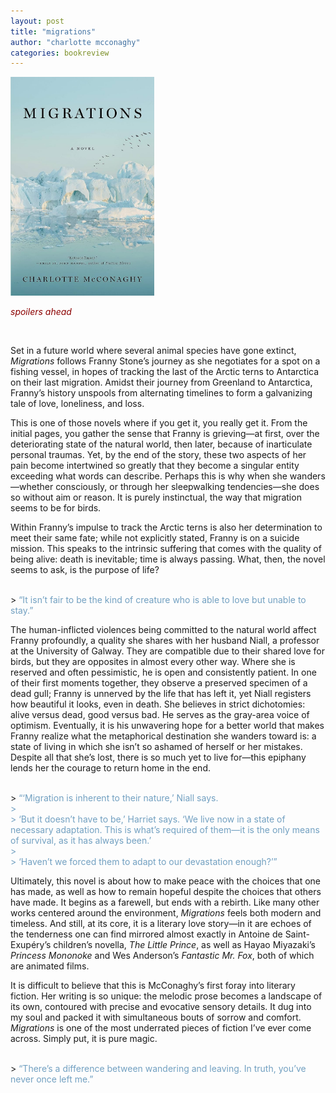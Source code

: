 ```yaml
---
layout: post
title: "migrations"
author: "charlotte mcconaghy"
categories: bookreview
---
```


<img src="\img\migrations.jpg" width="230" max-width="50%" max-height="50%">

<br>

<font color="#8B0000"> *spoilers ahead* </font>

<br>

Set in a future world where several animal species have gone extinct, *Migrations* follows Franny Stone’s journey as she negotiates for a spot on a fishing vessel, in hopes of tracking the last of the Arctic terns to Antarctica on their last migration. Amidst their journey from Greenland to Antarctica, Franny’s history unspools from alternating timelines to form a galvanizing tale of love, loneliness, and loss.

This is one of those novels where if you get it, you really get it. From the initial pages, you gather the sense that Franny is grieving—at first, over the deteriorating state of the natural world, then later, because of inarticulate personal traumas. Yet, by the end of the story, these two aspects of her pain become intertwined so greatly that they become a singular entity exceeding what words can describe. Perhaps this is why when she wanders—whether consciously, or through her sleepwalking tendencies—she does so without aim or reason. It is purely instinctual, the way that migration seems to be for birds.

Within Franny’s impulse to track the Arctic terns is also her determination to meet their same fate; while not explicitly stated, Franny is on a suicide mission. This speaks to the intrinsic suffering that comes with the quality of being alive: death is inevitable; time is always passing. What, then, the novel seems to ask, is the purpose of life?

<br>
> <font color="#72A0C1">“It isn’t fair to be the kind of creature who is able to love but unable to stay.”</font>

<br>

The human-inflicted violences being committed to the natural world affect Franny profoundly, a quality she shares with her husband Niall, a professor at the University of Galway. They are compatible due to their shared love for birds, but they are opposites in almost every other way. Where she is reserved and often pessimistic, he is open and consistently patient. In one of their first moments together, they observe a preserved specimen of a dead gull; Franny is unnerved by the life that has left it, yet Niall registers how beautiful it looks, even in death. She believes in strict dichotomies: alive versus dead, good versus bad. He serves as the gray-area voice of optimism. Eventually, it is his unwavering hope for a better world that makes Franny realize what the metaphorical destination she wanders toward is: a state of living in which she isn’t so ashamed of herself or her mistakes. Despite all that she’s lost, there is so much yet to live for—this epiphany lends her the courage to return home in the end.

<br>
> <font color="#72A0C1">“‘Migration is inherent to their nature,’ Niall says. <br>
> <br>
> ‘But it doesn’t have to be,’ Harriet says. ‘We live now in a state of necessary adaptation. This is what’s required of them—it is the only means of survival, as it has always been.’ <br>
> <br>
> ‘Haven’t we forced them to adapt to our devastation enough?’” </font>

<br>

Ultimately, this novel is about how to make peace with the choices that one has made, as well as how to remain hopeful despite the choices that others have made. It begins as a farewell, but ends with a rebirth. Like many other works centered around the environment, *Migrations* feels both modern and timeless. And still, at its core, it is a literary love story—in it are echoes of the tenderness one can find mirrored almost exactly in Antoine de Saint-Exupéry’s children’s novella, *The Little Prince*, as well as Hayao Miyazaki’s *Princess Mononoke* and Wes Anderson’s *Fantastic Mr. Fox*, both of which are animated films.

It is difficult to believe that this is McConaghy’s first foray into literary fiction. Her writing is so unique: the melodic prose becomes a landscape of its own, contoured with precise and evocative sensory details. It dug into my soul and packed it with simultaneous bouts of sorrow and comfort. *Migrations* is one of the most underrated pieces of fiction I’ve ever come across. Simply put, it is pure magic.

<br>
> <font color="#72A0C1">“There’s a difference between wandering and leaving. In truth, you’ve never once left me.”</font>

<br>